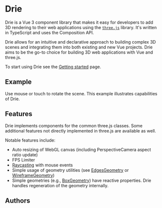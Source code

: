 <script setup>
import Test from './examples/Welcome.vue'

import { VPTeamMembers } from 'vitepress/theme'

const members = [
  {
    avatar: 'https://avatars.githubusercontent.com/u/26581833',
    name: 'Jan Vorisek',
    title: 'Creator',
    links: [
      { icon: 'github', link: 'https://github.com/janvorisek' },
      { icon: 'twitter', link: 'https://twitter.com/janvorisekdev' },
    ]
  },
  
]
</script>

# Drie

Drie is a Vue 3 component library that makes it easy for developers to add 3D rendering to their web applications using the [`three.js`](https://threejs.org/) library. It's written in TypeScript and uses the Composition API.

Drie allows for an intuitive and declarative approach to building complex 3D scenes and integrating them into both existing and new Vue projects. Drie aims to be the go-to choice for building 3D web applications with Vue and three.js.

To start using Drie see the [Getting started](/getting-started) page.

## Example

Use mouse or touch to rotate the scene. This example illustrates capabilities of Drie.

<ClientOnly>
<Test />
</ClientOnly>

## Features

Drie implements components for the common three.js classes. Some additional features not directly implemented in three.js are available as well.

Notable features include:

- Auto resizing of WebGL canvas (including PerspectiveCamera aspect ratio update)
- FPS Limiter
- [Raycasting](/raycasting) with mouse events
- Simple usage of geometry utilities (see [EdgesGeometry](components/Geometries/EdgesGeometry) or [WireframeGeometry](components/Geometries/WireframeGeometry))
- Simple geometries (e.g., [BoxGeometry](components/Geometries/BoxGeometry)) have reactive properties. Drie handles regeneration of the geometry internally.

## Authors

<VPTeamMembers size="small" :members="members" />
